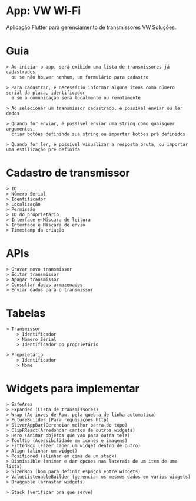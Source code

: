 # App: VW Wi-Fi 

Aplicação Flutter para gerenciamento de transmissores VW Soluções.

# Guia
    > Ao iniciar o app, será exibido uma lista de transmissores já cadastrados
      ou se não houver nenhum, um formulário para cadastro
    
    > Para cadastrar, é necessário informar alguns itens como número serial da placa, identificador 
      e se a comunicação será localmente ou remotamente

    > Ao selecionar um transmissor cadastrado, é possível enviar ou ler dados

    > Quando for enviar, é possível enviar uma string como quaisquer argumentos,
      criar botões definindo sua string ou importar botões pré definidos 

    > Quando for ler, é possível visualizar a resposta bruta, ou importar uma estilização pré definida

# Cadastro de transmissor
    > ID
    > Número Serial
    > Identificador
    > Localização
    > Permissão 
    > ID do proprietário
    > Interface e Máscara de leitura
    > Interface e Máscara de envio
    > Timestamp da criação

# APIs
    > Gravar novo transmissor
    > Editar transmissor
    > Apagar transmissor
    > Consultar dados armazenados
    > Enviar dados para o transmissor

# Tabelas
    > Transmissor
        > Identificador
        > Número Serial
        > Identificador do proprietário

    > Proprietário
        > Identificador
        > Nome

# Widgets para implementar
    > SafeArea
    > Expanded (Lista de transmissores)
    > Wrap (Ao inves de Row, pela quebra de linha automatica)
    > FutureBuilder (Para requisições http)
    > SliverAppBar(Gerenciar melhor barra do topo)
    > ClipRReact(Arredondar cantos de outros widgets)
    > Hero (Animar objetos que vao para outra tela)
    > Tooltip (Acessibilidade em icones e imagens)
    > FittedBox (Fazer caber um widget dentro de outro)
    > Align (alinhar um widget)
    > Positioned (alinhar em cima de um stack)
    > Dismissible (animar e dar opcoes nas laterais de um item de uma lista)
    > SizedBox (bom para definir espaços entre widgets)
    > ValueListenableBuilder (gerenciar os mesmos dados em varios widgets)
    > Draggable (arrastar widgets)

    > Stack (verificar pra que serve)